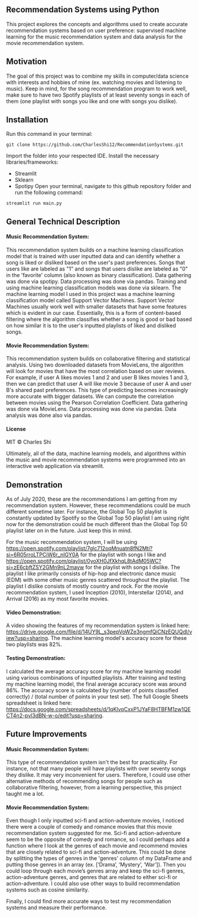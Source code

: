 ## Recommendation Systems using Python
This project explores the concepts and algorithms used to create accurate recommendation systems based on user preference: supervised machine learning for the music recommendation system and data analysis for the movie recommendation system. 

## Motivation
The goal of this project was to combine my skills in computer/data science with interests and hobbies of mine (ex. watching movies and listening to music). Keep in mind, for the song recommendation program to work well, make sure to have two Spotify playlists of at least seventy songs in each of them (one playlist with songs you like and one with songs you dislike).

## Installation
Run this command in your terminal: 
```
git clone https://github.com/CharlesShi12/RecommendationSystems.git
```
Import the folder into your respected IDE. 
Install the necessary libraries/frameworks:
* Streamlit
* Sklearn
* Spotipy
Open your terminal, navigate to this github repository folder and run the following command:
```
streamlit run main.py
```

## General Technical Description
#### Music Recommendation System: 
This recommendation system builds on a machine learning classification model that is trained with user inputted data and can identify whether a song is liked or disliked based on the user's past preferences. Songs that users like are labeled as "1" and songs that users dislike are labeled as "0" in the 'favorite' column (also known as binary classification). Data gathering was done via spotipy. Data processing was done via pandas. Training and using machine learning classification models was done via sklearn. The machine learning model I used in this project was a machine learning classification model called Support Vector Machines. Support Vector Machines usually work well with smaller datasets that have some features which is evident in our case. Essentially, this is a form of content-based filtering where the algorithm classifies whether a song is good or bad based on how similar it is to the user's inputted playlists of liked and disliked songs. 

#### Movie Recommendation System: 
This recommendation system builds on collaborative filtering and statistical analysis. Using two downloaded datasets from MovieLens, the algorithm will look for movies that have the most correlation based on user reviews. For example, if user A likes movies 1 and 2 and user B likes movies 1 and 3, then we can predict that user A will like movie 3 because of user A and user B's shared past preferences. This type of predicting becomes increasingly more accurate with bigger datasets. We can compute the correlation between movies using the Pearson Correlation Coefficient. Data gathering was done via MovieLens. Data processing was done via pandas. Data analysis was done also via pandas.

#### License
MIT © Charles Shi

Ultimately, all of the data, machine learning models, and algorithms within the music and movie recommendation systems were programmed into an interactive web application via streamlit. 

## Demonstration
As of July 2020, these are the recommendations I am getting from my recommendation system. However, these recommendations could be much different sometime later. For instance, the Global Top 50 playlist is constantly updated by Spotify so the Global Top 50 playlist I am using right now for the demonstration could be much different than the Global Top 50 playlist later on in the future. Just keep this in mind. 

For the music recommendation system, I will be using https://open.spotify.com/playlist/7glc712oqMnuatn8fN2Mti?si=6R05rroLTPCiW6r_nIGY0A for the playlist with songs I like and https://open.spotify.com/playlist/0yoXH0JfXkhqL8tAdM05WC?si=zE6cbftZSY2GMn9nL2mayw for the playlist with songs I dislike. The playlist I like primarily consists of hip-hop and electronic dance music (EDM) with some other music genres scattered throughout the playlist. The playlist I dislike consists of mostly country and rock. For the movie recommendation system, I used Inception (2010), Interstellar (2014), and Arrival (2016) as my most favorite movies. 

#### Video Demonstration:
A video showing the features of my recommendation system is linked here: https://drive.google.com/file/d/14UY9L_s3pepVoWZe3ngmfQiCNzEQUQdl/view?usp=sharing. The machine learning model's accuracy score for these two playlists was 82%. 

#### Testing Demonstration: 
I calculated the average accuracy score for my machine learning model using various combinations of inputted playlists. After training and testing my machine learning model, the final average accuracy score was around 86%. The accuracy score is calculated by (number of points classified correctly) / (total number of points in your test set). The full Google Sheets spreadsheet is linked here: https://docs.google.com/spreadsheets/d/1qKlvqCxxP1JYaF8HTBFM1zw1QECT4n2-pvl3dBN-w-o/edit?usp=sharing. 

## Future Improvements
#### Music Recommendation System: 
This type of recommendation system isn't the best for practicality. For instance, not that many people will have playlists with over seventy songs they dislike. It may very inconvenient for users. Therefore, I could use other alternative methods of recommending songs for people such as collaborative filtering, however, from a learning perspective, this project taught me a lot. 

#### Movie Recommendation System: 
Even though I only inputted sci-fi and action-adventure movies, I noticed there were a couple of comedy and romance movies that this movie recommendation system suggested for me. Sci-fi and action-adventure seem to be the opposite of comedy and romance, so I could perhaps add a function where I look at the genres of each movie and recommend movies that are closely related to sci-fi and action-adventure. This could be done by splitting the types of genres in the 'genres' column of my DataFrame and putting those genres in an array (ex. [‘Drama’, ‘Mystery’, ‘War’]). Then you could loop through each movie’s genres array and keep the sci-fi genres, action-adventure genres, and genres that are related to either sci-fi or action-adventure. I could also use other ways to build recommendation systems such as cosine similarity. 

Finally, I could find more accurate ways to test my recommendation systems and measure their performance. 
